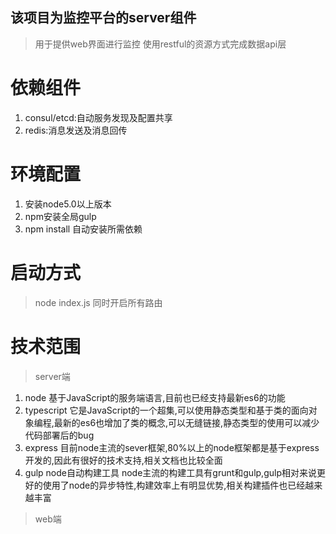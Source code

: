 ## 该项目为监控平台的server组件
> 用于提供web界面进行监控
> 使用restful的资源方式完成数据api层

# 依赖组件
1. consul/etcd:自动服务发现及配置共享
2. redis:消息发送及消息回传

# 环境配置
1. 安装node5.0以上版本
2. npm安装全局gulp
3. npm install 自动安装所需依赖

# 启动方式
> node index.js 同时开启所有路由

# 技术范围
> server端
1. node 基于JavaScript的服务端语言,目前也已经支持最新es6的功能
2. typescript 它是JavaScript的一个超集,可以使用静态类型和基于类的面向对象编程,最新的es6也增加了类的概念,可以无缝链接,静态类型的使用可以减少代码部署后的bug
3. express 目前node主流的sever框架,80%以上的node框架都是基于express开发的,因此有很好的技术支持,相关文档也比较全面
4. gulp node自动构建工具 node主流的构建工具有grunt和gulp,gulp相对来说更好的使用了node的异步特性,构建效率上有明显优势,相关构建插件也已经越来越丰富
> web端

